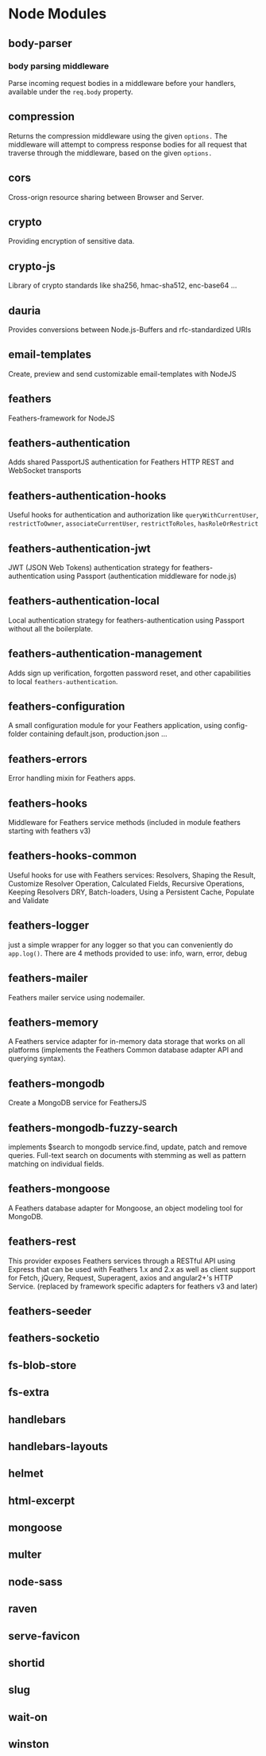 # Node Modules

## body-parser

### body parsing middleware

Parse incoming request bodies in a middleware before your handlers, available under the `req.body` property.

## compression

Returns the compression middleware using the given `options.` The middleware will attempt to compress response bodies for all request that traverse through the middleware, based on the given `options.`

## cors

Cross-orign resource sharing between Browser and Server.

## crypto

Providing encryption of sensitive data.

## crypto-js

Library of crypto standards like sha256, hmac-sha512, enc-base64 ...

## dauria

Provides conversions between Node.js-Buffers and rfc-standardized URIs

## email-templates

Create, preview and send customizable email-templates with NodeJS

## feathers

Feathers-framework for NodeJS

## feathers-authentication

Adds shared PassportJS authentication for Feathers HTTP REST and WebSocket transports

## feathers-authentication-hooks

Useful hooks for authentication and authorization like `queryWithCurrentUser`, `restrictToOwner`, `associateCurrentUser`, `restrictToRoles`, `hasRoleOrRestrict`

## feathers-authentication-jwt

JWT \(JSON Web Tokens\) authentication strategy for feathers-authentication using Passport \(authentication middleware for node.js\)

## feathers-authentication-local

Local authentication strategy for feathers-authentication using Passport without all the boilerplate.

## feathers-authentication-management

Adds sign up verification, forgotten password reset, and other capabilities to local `feathers-authentication`.

## feathers-configuration

A small configuration module for your Feathers application, using config-folder containing default.json, production.json ...

## feathers-errors

Error handling mixin for Feathers apps.

## feathers-hooks

Middleware for Feathers service methods \(included in module feathers starting with feathers v3\)

## feathers-hooks-common

Useful hooks for use with Feathers services: Resolvers, Shaping the Result, Customize Resolver Operation, Calculated Fields, Recursive Operations, Keeping Resolvers DRY, Batch-loaders, Using a Persistent Cache, Populate and Validate

## feathers-logger

just a simple wrapper for any logger so that you can conveniently do `app.log()`. There are 4 methods provided to use: info, warn, error, debug

## feathers-mailer

Feathers mailer service using nodemailer.

## feathers-memory

A Feathers service adapter for in-memory data storage that works on all platforms \(implements the Feathers Common database adapter API and querying syntax\).

## feathers-mongodb

Create a MongoDB service for FeathersJS

## feathers-mongodb-fuzzy-search

implements $search to mongodb service.find, update, patch and remove queries. Full-text search on documents with stemming as well as pattern matching on individual fields.

## feathers-mongoose

A Feathers database adapter for Mongoose, an object modeling tool for MongoDB.

## feathers-rest

This provider exposes Feathers services through a RESTful API using Express that can be used with Feathers 1.x and 2.x as well as client support for Fetch, jQuery, Request, Superagent, axios and angular2+'s HTTP Service. \(replaced by framework specific adapters for feathers v3 and later\)

## feathers-seeder

## feathers-socketio

## fs-blob-store

## fs-extra

## handlebars

## handlebars-layouts

## helmet

## html-excerpt

## mongoose

## multer

## node-sass

## raven

## serve-favicon

## shortid

## slug

## wait-on

## winston



